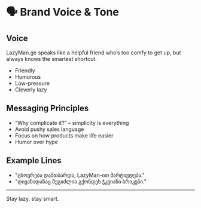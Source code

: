 # 🗣️ Brand Voice & Tone

## Voice

LazyMan.ge speaks like a helpful friend who’s too comfy to get up, but always knows the smartest shortcut.

- Friendly
- Humorous
- Low-pressure
- Cleverly lazy

## Messaging Principles

- “Why complicate it?” – simplicity is everything
- Avoid pushy sales language
- Focus on how products make life easier
- Humor over hype

## Example Lines

- "ცხოვრება დამთბარდა, LazyMan-ით მარტივდება."
- "დივანიდანაც შეგიძლია გქონდეს ჭკვიანი ხრიკები."

---
Stay lazy, stay smart.